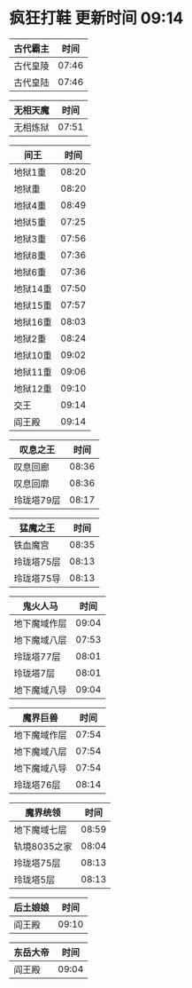 # 疯狂打鞋 更新时间 09:14

| 古代霸主   | 时间    |
|--------|-------|
| 古代皇陵 | 07:46 |
| 古代皇陆 | 07:46 |

| 无相天魔   | 时间    |
|--------|-------|
| 无相炼狱 | 07:51 |

| 间王   | 时间    |
|--------|-------|
| 地狱1重 | 08:20 |
| 地狱重 | 08:20 |
| 地狱4重 | 08:49 |
| 地狱5重 | 07:25 |
| 地狱3重 | 07:56 |
| 地狱8重 | 07:36 |
| 地狱6重 | 07:36 |
| 地狱14重 | 07:50 |
| 地狱15重 | 07:57 |
| 地狱16重 | 08:03 |
| 地狱2重 | 08:24 |
| 地狱10重 | 09:02 |
| 地狱11重 | 09:06 |
| 地狱12重 | 09:10 |
| 交王 | 09:14 |
| 阎王殿 | 09:14 |

| 叹息之王   | 时间    |
|--------|-------|
| 叹息回廊 | 08:36 |
| 叹息回廓 | 08:36 |
| 玲珑塔79层 | 08:17 |

| 猛魔之王   | 时间    |
|--------|-------|
| 铁血魔宫 | 08:35 |
| 玲珑塔75层 | 08:13 |
| 玲珑塔75导 | 08:13 |

| 鬼火人马   | 时间    |
|--------|-------|
| 地下魔域作层 | 09:04 |
| 地下魔域八层 | 07:53 |
| 玲珑塔77层 | 08:01 |
| 玲珑塔7层 | 08:01 |
| 地下魔域八导 | 09:04 |

| 魔界巨兽   | 时间    |
|--------|-------|
| 地下魔域作层 | 07:54 |
| 地下魔域八层 | 07:54 |
| 地下魔域八导 | 07:54 |
| 玲珑塔76层 | 08:14 |

| 魔界统领   | 时间    |
|--------|-------|
| 地下魔域七层 | 08:59 |
| 轨境8035之家 | 08:04 |
| 玲珑塔75层 | 08:13 |
| 玲珑塔5层 | 08:13 |

| 后土娘娘   | 时间    |
|--------|-------|
| 阎王殿 | 09:10 |

| 东岳大帝   | 时间    |
|--------|-------|
| 阎王殿 | 09:04 |